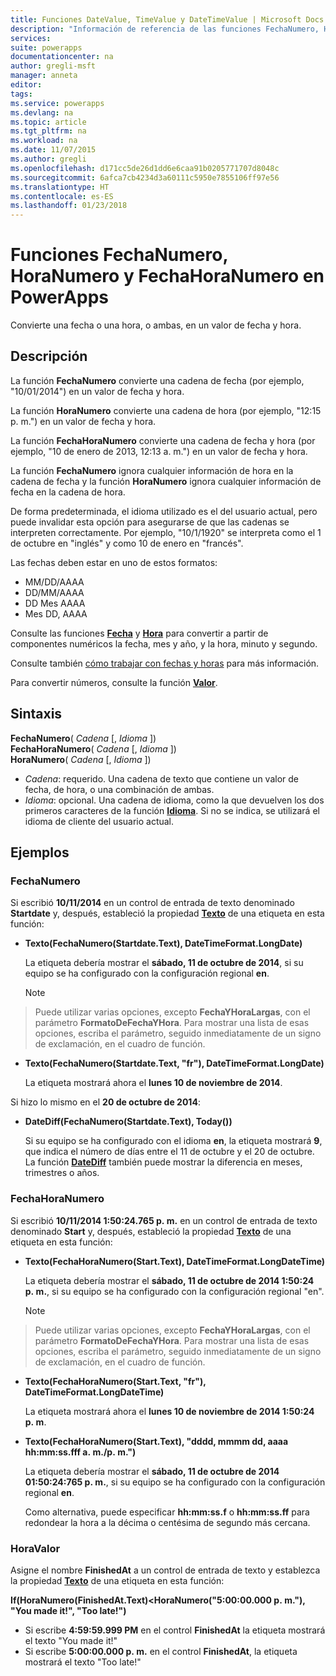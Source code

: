 ```yaml
---
title: Funciones DateValue, TimeValue y DateTimeValue | Microsoft Docs
description: "Información de referencia de las funciones FechaNumero, HoraNumero y FechaHoraNumero de PowerApps, con sintaxis y ejemplos"
services: 
suite: powerapps
documentationcenter: na
author: gregli-msft
manager: anneta
editor: 
tags: 
ms.service: powerapps
ms.devlang: na
ms.topic: article
ms.tgt_pltfrm: na
ms.workload: na
ms.date: 11/07/2015
ms.author: gregli
ms.openlocfilehash: d171cc5de26d1dd6e6caa91b0205771707d8048c
ms.sourcegitcommit: 6afca7cb4234d3a60111c5950e7855106ff97e56
ms.translationtype: HT
ms.contentlocale: es-ES
ms.lasthandoff: 01/23/2018
---
```

# <a name="datevalue-timevalue-and-datetimevalue-functions-in-powerapps"></a>Funciones FechaNumero, HoraNumero y FechaHoraNumero en PowerApps
Convierte una fecha o una hora, o ambas, en un valor de fecha y hora.

## <a name="description"></a>Descripción
La función **FechaNumero** convierte una cadena de fecha (por ejemplo, "10/01/2014") en un valor de fecha y hora.

La función **HoraNumero** convierte una cadena de hora (por ejemplo, "12:15 p. m.") en un valor de fecha y hora.

La función **FechaHoraNumero** convierte una cadena de fecha y hora (por ejemplo, "10 de enero de 2013, 12:13 a. m.") en un valor de fecha y hora.

La función **FechaNumero** ignora cualquier información de hora en la cadena de fecha y la función **HoraNumero** ignora cualquier información de fecha en la cadena de hora.

De forma predeterminada, el idioma utilizado es el del usuario actual, pero puede invalidar esta opción para asegurarse de que las cadenas se interpreten correctamente. Por ejemplo, "10/1/1920" se interpreta como el 1 de octubre<sup></sup> en "inglés" y como 10 de enero<sup></sup> en "francés".

Las fechas deben estar en uno de estos formatos:

* MM/DD/AAAA
* DD/MM/AAAA
* DD Mes AAAA
* Mes DD, AAAA

Consulte las funciones **[Fecha](function-date-time.md)** y **[Hora](function-date-time.md)** para convertir a partir de componentes numéricos la fecha, mes y año, y la hora, minuto y segundo.

Consulte también [cómo trabajar con fechas y horas](../show-text-dates-times.md) para más información.

Para convertir números, consulte la función **[Valor](function-value.md)**.

## <a name="syntax"></a>Sintaxis
**FechaNumero**( *Cadena* [, *Idioma* ])<br>**FechaHoraNumero**( *Cadena* [, *Idioma* ])<br>**HoraNumero**( *Cadena* [, *Idioma* ])

* *Cadena*: requerido.  Una cadena de texto que contiene un valor de fecha, de hora, o una combinación de ambas.
* *Idioma*: opcional.  Una cadena de idioma, como la que devuelven los dos primeros caracteres de la función **[Idioma](function-language.md)**.  Si no se indica, se utilizará el idioma de cliente del usuario actual.  

## <a name="examples"></a>Ejemplos
### <a name="datevalue"></a>FechaNumero
Si escribió **10/11/2014** en un control de entrada de texto denominado **Startdate** y, después, estableció la propiedad **[Texto](../controls/properties-core.md)** de una etiqueta en esta función:

* **Texto(FechaNumero(Startdate.Text), DateTimeFormat.LongDate)**
  
    La etiqueta debería mostrar el **sábado, 11 de octubre de 2014**, si su equipo se ha configurado con la configuración regional **en**.
  
    > [!NOTE]
> Puede utilizar varias opciones, excepto **FechaYHoraLargas**, con el parámetro **FormatoDeFechaYHora**. Para mostrar una lista de esas opciones, escriba el parámetro, seguido inmediatamente de un signo de exclamación, en el cuadro de función.
* **Texto(FechaNumero(Startdate.Text, "fr"), DateTimeFormat.LongDate)**
  
    La etiqueta mostrará ahora el **lunes 10 de noviembre de 2014**.

Si hizo lo mismo en el **20 de octubre de 2014**:

* **DateDiff(FechaNumero(Startdate.Text), Today())**
  
    Si su equipo se ha configurado con el idioma **en**, la etiqueta mostrará **9**, que indica el número de días entre el 11 de octubre y el 20 de octubre. La función **[DateDiff](function-dateadd-datediff.md)** también puede mostrar la diferencia en meses, trimestres o años.

### <a name="datetimevalue"></a>FechaHoraNumero
Si escribió **10/11/2014 1:50:24.765 p. m.** en un control de entrada de texto denominado **Start** y, después, estableció la propiedad **[Texto](../controls/properties-core.md)** de una etiqueta en esta función:

* **Texto(FechaHoraNumero(Start.Text), DateTimeFormat.LongDateTime)**
  
    La etiqueta debería mostrar el **sábado, 11 de octubre de 2014 1:50:24 p. m.**, si su equipo se ha configurado con la configuración regional "en".
  
    > [!NOTE]
> Puede utilizar varias opciones, excepto **FechaYHoraLargas**, con el parámetro **FormatoDeFechaYHora**. Para mostrar una lista de esas opciones, escriba el parámetro, seguido inmediatamente de un signo de exclamación, en el cuadro de función.
* **Texto(FechaHoraNumero(Start.Text, "fr"), DateTimeFormat.LongDateTime)**
  
    La etiqueta mostrará ahora el **lunes 10 de noviembre de 2014 1:50:24 p. m**.
* **Texto(FechaHoraNumero(Start.Text), "dddd, mmmm dd, aaaa hh:mm:ss.fff a. m./p. m.")**
  
    La etiqueta debería mostrar el **sábado, 11 de octubre de 2014 01:50:24:765 p. m.**, si su equipo se ha configurado con la configuración regional **en**.
  
    Como alternativa, puede especificar **hh:mm:ss.f** o **hh:mm:ss.ff** para redondear la hora a la décima o centésima de segundo más cercana.

### <a name="timevalue"></a>HoraValor
Asigne el nombre **FinishedAt** a un control de entrada de texto y establezca la propiedad **[Texto](../controls/properties-core.md)** de una etiqueta en esta función:

**If(HoraNumero(FinishedAt.Text)<HoraNumero("5:00:00.000 p. m."), "You made it!", "Too late!")**

* Si escribe **4:59:59.999 PM** en el control **FinishedAt** la etiqueta mostrará el texto "You made it!"
* Si escribe **5:00:00.000 p. m.** en el control **FinishedAt**, la etiqueta mostrará el texto "Too late!"

